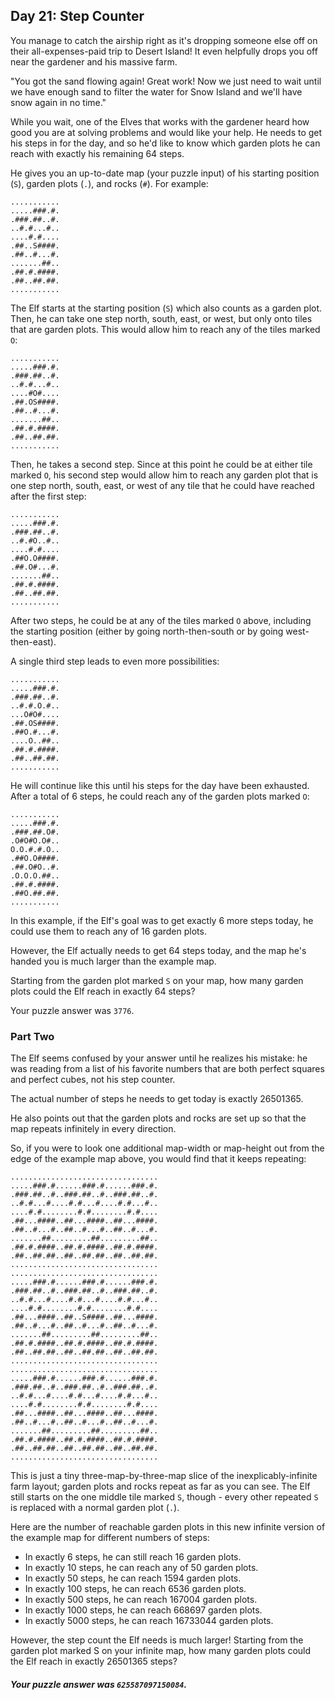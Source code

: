 ## Day 21: Step Counter

You manage to catch the airship right as it's dropping someone else off on their
all-expenses-paid trip to Desert Island! It even helpfully drops you off near
the gardener and his massive farm.

"You got the sand flowing again! Great work! Now we just need to wait until we
have enough sand to filter the water for Snow Island and we'll have snow again
in no time."

While you wait, one of the Elves that works with the gardener heard how good you
are at solving problems and would like your help. He needs to get his steps in
for the day, and so he'd like to know which garden plots he can reach with
exactly his remaining 64 steps.

He gives you an up-to-date map (your puzzle input) of his starting
position (`S`), garden plots (`.`), and rocks (`#`). For example:

```text
...........
.....###.#.
.###.##..#.
..#.#...#..
....#.#....
.##..S####.
.##..#...#.
.......##..
.##.#.####.
.##..##.##.
...........
```

The Elf starts at the starting position (`S`) which also counts as a garden
plot. Then, he can take one step north, south, east, or west, but only onto
tiles that are garden plots. This would allow him to reach any of the tiles
marked `O`:

```text
...........
.....###.#.
.###.##..#.
..#.#...#..
....#O#....
.##.OS####.
.##..#...#.
.......##..
.##.#.####.
.##..##.##.
...........
```

Then, he takes a second step. Since at this point he could be at either tile
marked `O`, his second step would allow him to reach any garden plot that is one
step north, south, east, or west of any tile that he could have reached after
the first step:

```text
...........
.....###.#.
.###.##..#.
..#.#O..#..
....#.#....
.##O.O####.
.##.O#...#.
.......##..
.##.#.####.
.##..##.##.
...........
```

After two steps, he could be at any of the tiles marked `O` above, including the
starting position (either by going north-then-south or by going west-then-east).

A single third step leads to even more possibilities:

```text
...........
.....###.#.
.###.##..#.
..#.#.O.#..
...O#O#....
.##.OS####.
.##O.#...#.
....O..##..
.##.#.####.
.##..##.##.
...........
```

He will continue like this until his steps for the day have been exhausted.
After a total of 6 steps, he could reach any of the garden plots marked `O`:

```text
...........
.....###.#.
.###.##.O#.
.O#O#O.O#..
O.O.#.#.O..
.##O.O####.
.##.O#O..#.
.O.O.O.##..
.##.#.####.
.##O.##.##.
...........
```

In this example, if the Elf's goal was to get exactly 6 more steps today, he
could use them to reach any of 16 garden plots.

However, the Elf actually needs to get 64 steps today, and the map he's handed
you is much larger than the example map.

Starting from the garden plot marked `S` on your map, how many garden plots
could the Elf reach in exactly 64 steps?

Your puzzle answer was `3776`.

### Part Two

The Elf seems confused by your answer until he realizes his mistake: he was
reading from a list of his favorite numbers that are both perfect squares and
perfect cubes, not his step counter.

The actual number of steps he needs to get today is exactly 26501365.

He also points out that the garden plots and rocks are set up so that the map
repeats infinitely in every direction.

So, if you were to look one additional map-width or map-height out from the edge
of the example map above, you would find that it keeps repeating:

```text
.................................
.....###.#......###.#......###.#.
.###.##..#..###.##..#..###.##..#.
..#.#...#....#.#...#....#.#...#..
....#.#........#.#........#.#....
.##...####..##...####..##...####.
.##..#...#..##..#...#..##..#...#.
.......##.........##.........##..
.##.#.####..##.#.####..##.#.####.
.##..##.##..##..##.##..##..##.##.
.................................
.................................
.....###.#......###.#......###.#.
.###.##..#..###.##..#..###.##..#.
..#.#...#....#.#...#....#.#...#..
....#.#........#.#........#.#....
.##...####..##..S####..##...####.
.##..#...#..##..#...#..##..#...#.
.......##.........##.........##..
.##.#.####..##.#.####..##.#.####.
.##..##.##..##..##.##..##..##.##.
.................................
.................................
.....###.#......###.#......###.#.
.###.##..#..###.##..#..###.##..#.
..#.#...#....#.#...#....#.#...#..
....#.#........#.#........#.#....
.##...####..##...####..##...####.
.##..#...#..##..#...#..##..#...#.
.......##.........##.........##..
.##.#.####..##.#.####..##.#.####.
.##..##.##..##..##.##..##..##.##.
.................................
```

This is just a tiny three-map-by-three-map slice of the inexplicably-infinite
farm layout; garden plots and rocks repeat as far as you can see. The Elf still
starts on the one middle tile marked `S`, though - every other repeated `S` is
replaced with a normal garden plot (`.`).

Here are the number of reachable garden plots in this new infinite version of
the example map for different numbers of steps:

* In exactly 6 steps, he can still reach 16 garden plots.
* In exactly 10 steps, he can reach any of 50 garden plots.
* In exactly 50 steps, he can reach 1594 garden plots.
* In exactly 100 steps, he can reach 6536 garden plots.
* In exactly 500 steps, he can reach 167004 garden plots.
* In exactly 1000 steps, he can reach 668697 garden plots.
* In exactly 5000 steps, he can reach 16733044 garden plots.

However, the step count the Elf needs is much larger! Starting from the garden
plot marked S on your infinite map, how many garden plots could the Elf reach in
exactly 26501365 steps?

##### Your puzzle answer was `625587097150084`.
